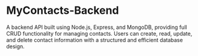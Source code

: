 # MyContacts-Backend
A backend API built using Node.js, Express, and MongoDB, providing full CRUD functionality for managing contacts. Users can create, read, update, and delete contact information with a structured and efficient database design.
